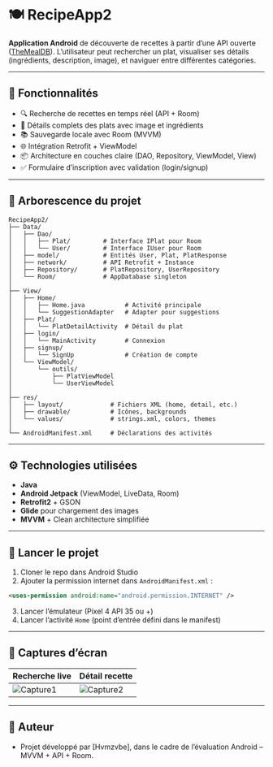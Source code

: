 
# 🍽️ RecipeApp2

**Application Android** de découverte de recettes à partir d’une API ouverte ([TheMealDB](https://www.themealdb.com)). L’utilisateur peut rechercher un plat, visualiser ses détails (ingrédients, description, image), et naviguer entre différentes catégories.

---

## 📱 Fonctionnalités

- 🔍 Recherche de recettes en temps réel (API + Room)
- 📄 Détails complets des plats avec image et ingrédients
- 📚 Sauvegarde locale avec Room (MVVM)
- 🌐 Intégration Retrofit + ViewModel
- 📦 Architecture en couches claire (DAO, Repository, ViewModel, View)
- ✅ Formulaire d’inscription avec validation (login/signup)

---

## 🧱 Arborescence du projet

```
RecipeApp2/
├── Data/
│   ├── Dao/
│   │   ├── Plat/         # Interface IPlat pour Room
│   │   └── User/         # Interface IUser pour Room
│   ├── model/            # Entités User, Plat, PlatResponse
│   ├── network/          # API Retrofit + Instance
│   ├── Repository/       # PlatRepository, UserRepository
│   └── Room/             # AppDatabase singleton
│
├── View/
│   ├── Home/
│   │   ├── Home.java           # Activité principale
│   │   └── SuggestionAdapter   # Adapter pour suggestions
│   ├── Plat/
│   │   └── PlatDetailActivity  # Détail du plat
│   ├── login/
│   │   └── MainActivity        # Connexion
│   ├── signup/
│   │   └── SignUp              # Création de compte
│   └── ViewModel/
│       └── outils/
│           ├── PlatViewModel
│           └── UserViewModel
│
├── res/
│   ├── layout/             # Fichiers XML (home, detail, etc.)
│   ├── drawable/           # Icônes, backgrounds
│   └── values/             # strings.xml, colors, themes
│
└── AndroidManifest.xml     # Déclarations des activités
```

---

## ⚙️ Technologies utilisées

- **Java**
- **Android Jetpack** (ViewModel, LiveData, Room)
- **Retrofit2** + GSON
- **Glide** pour chargement des images
- **MVVM** + Clean architecture simplifiée

---

## 🧪 Lancer le projet

1. Cloner le repo dans Android Studio
2. Ajouter la permission internet dans `AndroidManifest.xml` :

```xml
<uses-permission android:name="android.permission.INTERNET" />
```

3. Lancer l’émulateur (Pixel 4 API 35 ou +)
4. Lancer l’activité `Home` (point d’entrée défini dans le manifest)

---

## 📸 Captures d’écran

| Recherche live | Détail recette |
|----------------|----------------|
| ![Capture1](https://github.com/user-attachments/assets/323a177a-1838-49ee-a575-88b9b128de97)| ![Capture2](https://github.com/user-attachments/assets/28e01834-d800-49f5-a023-91c2242de561)|

---

## 📝 Auteur

- Projet développé par [Hvmzvbe], dans le cadre de l’évaluation Android – MVVM + API + Room.
